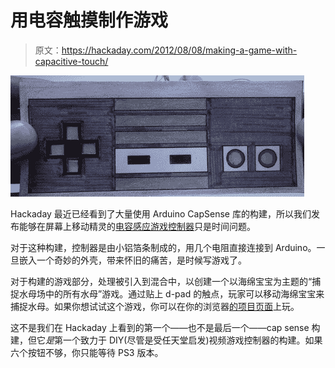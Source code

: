 # 用电容触摸制作游戏

> 原文：<https://hackaday.com/2012/08/08/making-a-game-with-capacitive-touch/>

![](img/ddc258faa366d48c837052cfb52c28c0.png "controller")

Hackaday 最近已经看到了大量使用 Arduino CapSense 库的构建，所以我们发布能够在屏幕上移动精灵的[电容感应游戏控制器](http://www.treehouseprojects.ca/capsensegame/)只是时间问题。

对于这种构建，控制器是由小铝箔条制成的，用几个电阻直接连接到 Arduino。一旦嵌入一个奇妙的外壳，带来怀旧的痛苦，是时候写游戏了。

对于构建的游戏部分，处理被引入到混合中，以创建一个以海绵宝宝为主题的“捕捉水母场中的所有水母”游戏。通过贴上 d-pad 的触点，玩家可以移动海绵宝宝来捕捉水母。如果你想试试这个游戏，你可以在你的浏览器[的项目页面](http://www.treehouseprojects.ca/capsensegame/)上玩。

这不是我们在 Hackaday 上看到的第一个——也不是最后一个——cap sense 构建，但它*是*第一个致力于 DIY(尽管是受任天堂启发)视频游戏控制器的构建。如果六个按钮不够，你只能等待 PS3 版本。